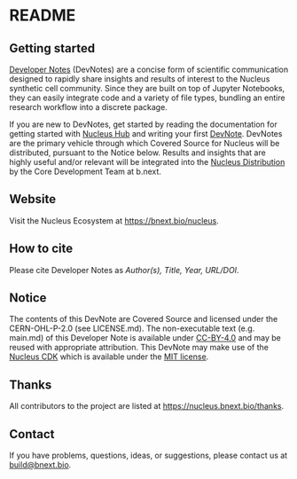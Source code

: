 # README

## Getting started

[Developer Notes](https://devnotes.bnext.bio/) (DevNotes) are a concise form of scientific communication designed to rapidly share insights and results of interest to the Nucleus synthetic cell community. Since they are built on top of Jupyter Notebooks, they can easily integrate code and a variety of file types, bundling an entire research workflow into a discrete package.

If you are new to DevNotes, get started by reading the documentation for getting started with [Nucleus Hub](https://nucleus.bnext.bio/nucleus-hub-guide) and writing your first [DevNote](https://nucleus.bnext.bio/developer-note-guide). DevNotes are the primary vehicle through which Covered Source for Nucleus will be distributed, pursuant to the Notice below. Results and insights that are highly useful and/or relevant will be integrated into the [Nucleus Distribution](https://nucleus.bnext.bio/) by the Core Development Team at b.next.

## Website

Visit the Nucleus Ecosystem at https://bnext.bio/nucleus.


## How to cite

Please cite Developer Notes as *Author(s), Title, Year, URL/DOI*.


## Notice

The contents of this DevNote are Covered Source and licensed under the CERN-OHL-P-2.0 (see LICENSE.md). The non-executable text (e.g. main.md) of this Developer Note is available under [CC-BY-4.0](https://creativecommons.org/licenses/by/4.0/deed.en) and may be reused with appropriate attribution. This DevNote may make use of the [Nucleus CDK](https://pypi.org/project/nucleus-cdk/) which is available under the [MIT license](https://opensource.org/license/mit). 

## Thanks

All contributors to the project are listed at https://nucleus.bnext.bio/thanks.

## Contact

If you have problems, questions, ideas, or suggestions, please contact us at build@bnext.bio.